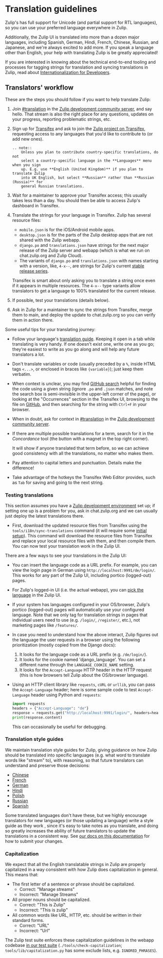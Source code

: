 # Translation guidelines

Zulip's has full support for Unicode (and partial support for RTL
languages), so you can use your preferred language everywhere in
Zulip.

Additionally, the Zulip UI is translated into more than a dozen major
languages, including Spanish, German, Hindi, French, Chinese, Russian,
and Japanese, and we're always excited to add more.  If you speak a
language other than English, your help with translating Zulip is be
greatly appreciated!

If you are interested in knowing about the technical end-to-end
tooling and processes for tagging strings for translation and syncing
translations in Zulip, read about [Internationalization for
Developers](../translating/internationalization.md).

## Translators' workflow

These are the steps you should follow if you want to help translate
Zulip:

1. Join [#translation][translation-stream] in the [Zulip development
community server](../contributing/chat-zulip-org.md), and say hello.
That stream is also the right place for any questions, updates on your
progress, reporting problematic strings, etc.

1. Sign up for [Transifex](https://www.transifex.com) and ask to join the [Zulip
project on Transifex](https://www.transifex.com/zulip/zulip/), requesting access
to any languages that you'd like to contribute to (or add new ones).

   ```eval_rst
   .. note::
       Unless you plan to contribute country-specific translations, do not
       select a country-specific language in the **Languages** menu when you sign
       up. E.g. use **English (United Kingdom)** if you plan to translate Zulip
       into UK English, but select **Russian** rather than **Russian (Russia)** for
       general Russian translations.
   ```

1. Wait for a maintainer to approve your Transifex access; this
   usually takes less than a day. You should then be able to access
   Zulip's dashboard in Transifex.

1. Translate the strings for your language in Transifex.  Zulip has
   several resource files:
   * `mobile.json` is for the iOS/Android mobile apps.
   * `desktop.json` is for the parts of the Zulip desktop apps that
     are not shared with the Zulip webapp.
   * `django.po` and `translations.json` have strings for the next
     major release of the Zulip server and webapp (which is what we
     run on chat.zulip.org and Zulip Cloud).
   * The variants of `django.po` and `translations.json` with names
     starting with a version, like, `4-x--`, are strings for Zulip's
     current [stable release series](../overview/release-lifecycle.md).

   Transifex is smart about only asking you to translate a string once
   even if it appears in multiple resources.  The `4-x--` type variants
   allow translators to get a language to 100% translated for the
   current release.

1. If possible, test your translations (details below).

1. Ask in Zulip for a maintainer to sync the strings from Transifex,
   merge them to main, and deploy the update to chat.zulip.org so
   you can verify them in action there.

Some useful tips for your translating journey:

- Follow your language's [translation guide](#translation-style-guides).
  Keeping it open in a tab while translating is very handy.  If one
  doesn't exist one, write one as you go; they're easiest to write as
  you go along and will help any future translators a lot.

- Don't translate variables or code (usually preceded by a `%`, inside
  HTML tags `<...>`, or enclosed in braces like `{variable}`); just
  keep them verbatim.

- When context is unclear, you may find [GitHub
  search](https://github.com/search?q=org%3Azulip+%22alert+word+already+exists%22&type=code)
  helpful for finding the code using a given string (ignore `.po` and
  `.json` matches, and note the search box is semi-invisible in the
  upper-left corner of the page), or looking at the "Occurrences"
  section in the Transifex UI, browsing to the file on
  [GitHub](https://github.com/zulip/zulip/), and then searching for
  the string with `Ctrl+F` in your browser.

- When in doubt, ask for context in
  [#translation](https://chat.zulip.org/#narrow/stream/58-translation) in
  the [Zulip development community server](../contributing/chat-zulip-org.md).

- If there are multiple possible translations for a term, search for it in
  the *Concordance* tool (the button with a magnet in the top right corner).

  It will show if anyone translated that term before, so we can achieve good
  consistency with all the translations, no matter who makes them.

- Pay attention to capital letters and punctuation. Details make the
  difference!

- Take advantage of the hotkeys the Transifex Web Editor provides, such as
  `Tab` for saving and going to the next string.

### Testing translations

This section assumes you have a
[Zulip development environment](../development/overview.md) set up;
if setting one up is a problem for you, ask in chat.zulip.org and we
can usually just deploy the latest translations there.

* First, download the updated resource files from Transifex using the
`tools/i18n/sync-translations` command (it will require some [initial
setup](../translating/internationalization.html#transifex-cli-setup)). This
command will download the resource files from Transifex and replace
your local resource files with them, and then compile them.  You can
now test your translation work in the Zulip UI.

There are a few ways to see your translations in the Zulip UI:

* You can insert the language code as a URL prefix.  For example, you
  can view the login page in German using
  `http://localhost:9991/de/login/`.  This works for any part of the
  Zulip UI, including portico (logged-out) pages.
* For Zulip's logged-in UI (i.e. the actual webapp), you can [pick the
  language](https://zulip.com/help/change-your-language) in the
  Zulip UI.
* If your system has languages configured in your OS/browser, Zulip's
  portico (logged-out) pages will automatically use your configured
  language.  Note that we only tag for translation strings in pages
  that individual users need to use (e.g. `/login/`, `/register/`,
  etc.), not marketing pages like `/features/`.
* In case you need to understand how the above interact, Zulip figures
  out the language the user requests in a browser using the following
  prioritization (mostly copied from the Django docs):

  1. It looks for the language code as a URL prefix (e.g. `/de/login/`).
  1. It looks for the cookie named 'django_language'. You can set a
     different name through the `LANGUAGE_COOKIE_NAME` setting.
  1. It looks for the `Accept-Language` HTTP header in the HTTP request
     (this is how browsers tell Zulip about the OS/browser language).

* Using an HTTP client library like `requests`, `cURL` or `urllib`,
  you can pass the `Accept-Language` header; here is some sample code to
  test `Accept-Language` header using Python and `requests`:

  ```python
  import requests
  headers = {"Accept-Language": "de"}
  response = requests.get("http://localhost:9991/login/", headers=headers)
  print(response.content)
  ```

  This can occasionally be useful for debugging.

### Translation style guides

We maintain translation style guides for Zulip, giving guidance on how
Zulip should be translated into specific languages (e.g. what word to
translate words like "stream" to), with reasoning, so that future
translators can understand and preserve those decisions:

* [Chinese](chinese.md)
* [French](french.md)
* [German](german.md)
* [Hindi](hindi.md)
* [Polish](polish.md)
* [Russian](russian.md)
* [Spanish](spanish.md)

Some translated languages don't have these, but we highly encourage
translators for new languages (or those updating a language) write a
style guide as they work , since it's easy to take notes as you
translate, and doing so greatly increases the ability of future
translators to update the translations in a consistent way.  See [our
docs on this documentation](../documentation/overview.md) for how to
submit your changes.

### Capitalization

We expect that all the English translatable strings in Zulip are
properly capitalized in a way consistent with how Zulip does
capitalization in general.  This means that:

* The first letter of a sentence or phrase should be capitalized.
    - Correct: "Manage streams"
    - Incorrect: "Manage Streams"
* All proper nouns should be capitalized.
    - Correct: "This is Zulip"
    - Incorrect: "This is zulip"
* All common words like URL, HTTP, etc. should be written in their
  standard forms.
    - Correct: "URL"
    - Incorrect: "Url"

The Zulip test suite enforces these capitalization guidelines in the
webapp codebase [in our test
suite](../testing/testing.html#other-test-suites)
(`./tools/check-capitalization`; `tools/lib/capitalization.py` has
some exclude lists, e.g. `IGNORED_PHRASES`).

[translation-stream]: https://chat.zulip.org/#narrow/stream/58-translation
